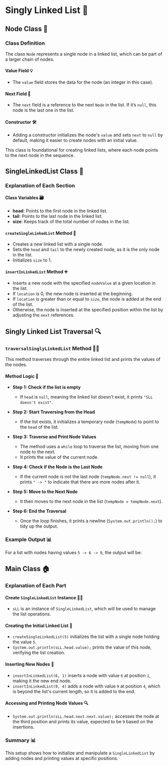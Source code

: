 # Singly Linked List 📃

## Node Class 🔗

### Class Definition
The class `Node` represents a single node in a linked list, which can be part of a larger chain of nodes.

#### Value Field 💡
- The `value` field stores the data for the node (an integer in this case).

#### Next Field 🔄
- The `next` field is a reference to the next `Node` in the list. If it’s `null`, this node is the last one in the list.

#### Constructor 🛠️
- Adding a constructor initializes the node's `value` and sets `next` to `null` by default, making it easier to create nodes with an initial value.

This class is foundational for creating linked lists, where each node points to the next node in the sequence.

## SingleLinkedList Class 🧩

### Explanation of Each Section

#### Class Variables 🗃️
- **head**: Points to the first node in the linked list.
- **tail**: Points to the last node in the linked list.
- **size**: Keeps track of the total number of nodes in the list.

#### `createSingleLinkedList` Method 📝
- Creates a new linked list with a single node.
- Sets the `head` and `tail` to the newly created node, as it is the only node in the list.
- Initializes `size` to 1.

#### `insertInLinkedList` Method ➕
- Inserts a new node with the specified `nodeValue` at a given location in the list.
- If `location` is 0, the new node is inserted at the beginning.
- If `location` is greater than or equal to `size`, the node is added at the end of the list.
- Otherwise, the node is inserted at the specified position within the list by adjusting the `next` references.

## Singly Linked List Traversal 🔍

### `traversalSinglyLinkedList` Method 🚶‍♂️

This method traverses through the entire linked list and prints the values of the nodes.

#### Method Logic 🧠
- **Step 1: Check if the list is empty**
  - If `head` is `null`, meaning the linked list doesn't exist, it prints `"SLL doesn't exist"`.
  
- **Step 2: Start Traversing from the Head**
  - If the list exists, it initializes a temporary node (`tempNode`) to point to the `head` of the list.
  
- **Step 3: Traverse and Print Node Values**
  - The method uses a `while` loop to traverse the list, moving from one node to the next.
  - It prints the value of the current node.
  
- **Step 4: Check if the Node is the Last Node**
  - If the current node is not the last node (`tempNode.next != null`), it prints `" -> "` to indicate that there are more nodes after it.
  
- **Step 5: Move to the Next Node**
  - It then moves to the next node in the list (`tempNode = tempNode.next`).
  
- **Step 6: End the Traversal**
  - Once the loop finishes, it prints a newline (`System.out.println();`) to tidy up the output.

### Example Output 📊
For a list with nodes having values `5 -> 6 -> 9`, the output will be:

## Main Class 🏠

### Explanation of Each Part

#### Create `SingleLinkedList` Instance 🧑‍💻
- `sLL` is an instance of `SingleLinkedList`, which will be used to manage the list operations.

#### Creating the Initial Linked List 📑
- `createSingleLinkedList(5)` initializes the list with a single node holding the value `5`.
- `System.out.println(sLL.head.value);` prints the value of this node, verifying the list creation.

#### Inserting New Nodes 🔀
- `insertInLinkedList(6, 1)` inserts a node with value `6` at position `1`, making it the new end node.
- `insertInLinkedList(9, 4)` adds a node with value `9` at position `4`, which is beyond the list's current length, so it is added to the end.

#### Accessing and Printing Node Values 🔍
- `System.out.println(sLL.head.next.next.value);` accesses the node at the third position and prints its value, expected to be `9` based on the insertions.

### Summary 📊
This setup shows how to initialize and manipulate a `SingleLinkedList` by adding nodes and printing values at specific positions.
